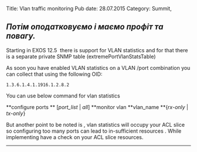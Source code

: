 Title: Vlan traffic monitoring
Pub date: 28.07.2015
Category: Summit, 

_Потім оподатковуємо і маємо профіт та повагу._
-----


Starting in EXOS 12.5  there is support for VLAN statistics and for that there is a separate private SNMP table (extremePortVlanStatsTable)

As soon you have enabled VLAN statistics on a VLAN /port combination you can collect that using the following OID:

`1.3.6.1.4.1.1916.1.2.8.2`

You can use below command for vlan statistics

**configure ports ** [_port_list_ | _all_] **monitor vlan **vlan_name **{_rx-only_ | _tx-only_}

But another point to be noted is , vlan statistics will occupy your ACL slice so configuring too many ports can lead to in-sufficient resources . While implementing have a check on your ACL slice resources.

-----